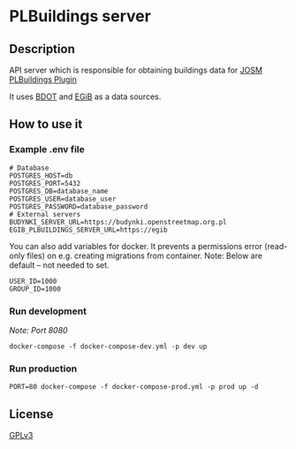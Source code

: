 # PLBuildings server
## Description
API server which is responsible for obtaining buildings data for [JOSM PLBuildings Plugin](https://github.com/praszuk/josm-plbuildings-plugin)    

It uses [BDOT](https://budynki.openstreetmap.org.pl/) and [EGiB](https://github.com/praszuk/egib-plbuildings) as a data sources.

## How to use it
### Example .env file
```
# Database
POSTGRES_HOST=db
POSTGRES_PORT=5432
POSTGRES_DB=database_name
POSTGRES_USER=database_user
POSTGRES_PASSWORD=database_password
# External servers
BUDYNKI_SERVER_URL=https://budynki.openstreetmap.org.pl
EGIB_PLBUILDINGS_SERVER_URL=https://egib
```
You can also add variables for docker.
It prevents a permissions error (read-only files) on e.g. creating migrations
from container.
Note: Below are default – not needed to set.
```
USER_ID=1000
GROUP_ID=1000
```

### Run development
_Note: Port 8080_
```
docker-compose -f docker-compose-dev.yml -p dev up
```

### Run production
```
PORT=80 docker-compose -f docker-compose-prod.yml -p prod up -d
```

## License
[GPLv3](LICENSE)